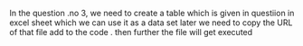 
In the question .no 3, we need to create a table which is given in questiion in excel sheet which we can use it as a data set 
later we need to copy the URL of that file add to the code .
then further the file will get executed 
